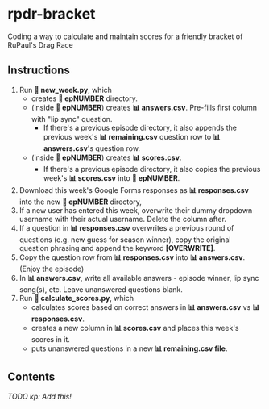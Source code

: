 # rpdr-bracket
Coding a way to calculate and maintain scores for a friendly bracket of RuPaul's Drag Race

## Instructions
1. Run __🐍 new_week.py__, which
    - creates __📁 epNUMBER__ directory.
    - (inside __📁 epNUMBER__) creates __📊 answers.csv__. Pre-fills first column with "lip sync" question.
        - If there's a previous episode directory, it also appends the previous week's __📊 remaining.csv__ question row to __📊 answers.csv__'s question row.
    - (inside __📁 epNUMBER__) creates __📊 scores.csv__.
        - If there's a previous episode directory, it also copies the previous week's __📊 scores.csv__ into __📁 epNUMBER__.
2. Download this week's Google Forms responses as __📊 responses.csv__ into the new __📁 epNUMBER__ directory, 
3. If a new user has entered this week, overwrite their dummy dropdown username with their actual username. Delete the column after.
4. If a question in __📊 responses.csv__ overwrites a previous round of questions (e.g. new guess for season winner), copy the original question phrasing and append the keyword __[OVERWRITE]__.
5. Copy the question row from __📊 responses.csv__ into __📊 answers.csv__.
(Enjoy the episode)
6. In __📊 answers.csv__, write all available answers - episode winner, lip sync song(s), etc. Leave unanswered questions blank.
7. Run __🐍 calculate_scores.py__, which
    - calculates scores based on correct answers in __📊 answers.csv__ vs __📊 responses.csv__.
    - creates a new column in __📊 scores.csv__ and places this week's scores in it.
    - puts unanswered questions in a new __📊 remaining.csv file__.

## Contents
_TODO kp: Add this!_